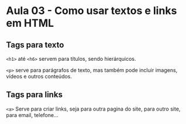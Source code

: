 # Aula 03 - Como usar textos e links em HTML

## Tags para texto

`<h1>` até `<h6>` servem para títulos, sendo hierárquicos.

`<p>` serve para parágrafos de texto, mas também pode incluir imagens, vídeos e outros conteúdos.

## Tags para links

`<a>` Serve para criar links, seja para outra pagina do site, para outro site, para email, telefone...
